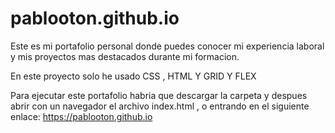 # pablooton.github.io
 Este es mi portafolio personal donde puedes conocer mi experiencia laboral y mis proyectos mas destacados durante mi formacion.

 En este proyecto solo he usado CSS , HTML Y GRID Y FLEX

Para ejecutar este portafolio habria que descargar la carpeta y despues abrir con un navegador el archivo index.html , o entrando en el siguiente enlace: https://pablooton.github.io
